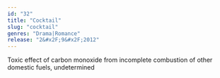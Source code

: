 ```yaml
---
id: "32"
title: "Cocktail"
slug: "cocktail"
genres: "Drama|Romance"
release: "2&#x2F;9&#x2F;2012"
---
```


Toxic effect of carbon monoxide from incomplete combustion of other domestic fuels, undetermined

